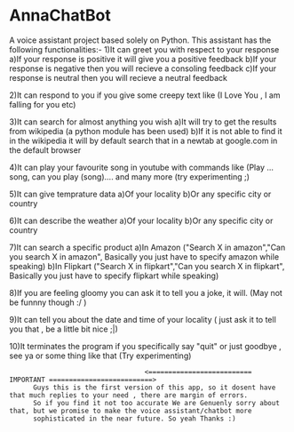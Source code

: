 # AnnaChatBot
A voice assistant project based solely on Python. 
This assistant has the following functionalities:-
1)It can greet you with respect to your response
  a)If your response is positive it will give you a positive feedback
  b)If your response is negative then you will recieve a consoling feedback
  c)If your response is neutral then you will recieve a neutral feedback

2)It can respond to you if you give some creepy text like (I Love You , I am falling for you etc)

3)It can search for almost anything you wish 
  a)It will try to get the results from wikipedia (a python module has been used)
  b)If it is not able to find it in the wikipedia it will by default search that in a newtab at google.com in the default browser

4)It can play your favourite song in youtube with commands like (Play ... song, can you play (song).... and many more (try experimenting ;)

5)It can give temprature data
  a)Of your locality
  b)Or any specific city or country

6)It can describe the weather
  a)Of your locality
  b)Or any specific city or country

7)It can search a specific product
  a)In Amazon ("Search X in amazon","Can you search X in amazon", Basically you just have to specify amazon while speaking)
  b)In Flipkart ("Search X in flipkart","Can you search X in flipkart", Basically you just have to specify flipkart while speaking)

8)If you are feeling gloomy you can ask it to tell you a joke, it will. (May not be funnny though :/ )

9)It can tell you about the date and time of your locality ( just ask it to tell you that , be a little bit nice ;|)

10)It terminates the program if you specifically say "quit" or just goodbye , see ya or some thing like that (Try experimenting)





                                      <========================== IMPORTANT ==========================> 
          Guys this is the first version of this app, so it dosent have that much replies to your need , there are margin of errors.
          So if you find it not too accurate We are Genuenly sorry about that, but we promise to make the voice assistant/chatbot more
          sophisticated in the near future. So yeah Thanks :)








  
  
